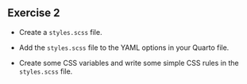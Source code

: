 ## Exercise 2

* Create a `styles.scss` file.

* Add the `styles.scss` file to the YAML options in your Quarto file.

* Create some CSS variables and write some simple CSS rules in the `styles.scss` file.